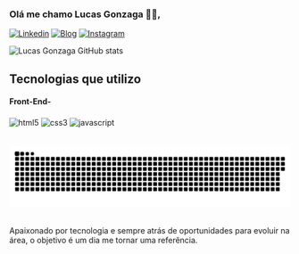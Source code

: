 ### Olá me chamo Lucas Gonzaga 👋🏻,

[![Linkedin](https://img.shields.io/badge/LinkedIn-0077B5?style=for-the-badge&logo=linkedin&logoColor=white)](https://www.linkedin.com/in/lucas-gonzaga-423713274)
[![Blog](https://img.shields.io/badge/dev.to-0A0A0A?style=for-the-badge&logo=devdotto&logoColor=white)](https://google.com)
[![Instagram](https://img.shields.io/badge/Instagram-E4405F?style=for-the-badge&logo=instagram&logoColor=white)](https://www.instagram.com/lucasgonzagatech/)

![Lucas Gonzaga GitHub stats](https://github-readme-stats.vercel.app/api?username=LucasGonzagaTech&show_icons=true&theme=dracula)

## Tecnologias que utilizo

#### Front-End-
<div style="display: inline_block">
<img align="center" alt="html5" src="https://img.shields.io/badge/HTML5-E34F26?style=for-the-badge&logo=html5&logoColor=white" />
<img align="center" alt="css3" src="https://img.shields.io/badge/CSS3-1572B6?style=for-the-badge&logo=css3&logoColor=white" />
<img align="center" alt="javascript" src="https://img.shields.io/badge/JavaScript-323330?style=for-the-badge&logo=javascript&logoColor=F7DF1E" />
</div>
<br/>
<br>

<picture>
  <source media="(prefers-color-scheme: dark)" srcset="https://raw.githubusercontent.com/LucasGonzagaTech/LucasGonzagaTech/output/github-contribution-grid-snake-dark.svg">
  <source media="(prefers-color-scheme: dark)" srcset="https://raw.githubusercontent.com/LucasGonzagaTech/LucasGonzagaTech/output/github-contribution-grid-snake.svg">
  <img alt="github contribution grid snake animation" src="https://raw.githubusercontent.com/LucasGonzagaTech/LucasGonzagaTech/output/github-contribution-grid-snake.svg">
</picture>
<br><br>

Apaixonado por tecnologia e sempre atrás de oportunidades para evoluir na área, o objetivo é um dia me tornar uma referência.

